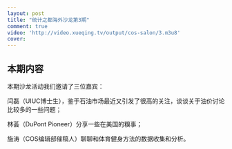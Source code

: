 ```yaml
---
layout: post
title: "统计之都海外沙龙第3期"
comment: true
video: 'http://video.xueqing.tv/output/cos-salon/3.m3u8'
cover:  
---
```


## 本期内容

本期沙龙活动我们邀请了三位嘉宾：

闫磊（UIUC博士生），鉴于石油市场最近又引发了很高的关注，谈谈关于油价讨论比较多的一些问题；

林荟（DuPont Pioneer）分享一些在美国的糗事；

施涛（COS编辑部催稿人）聊聊和体育健身方法的数据收集和分析。